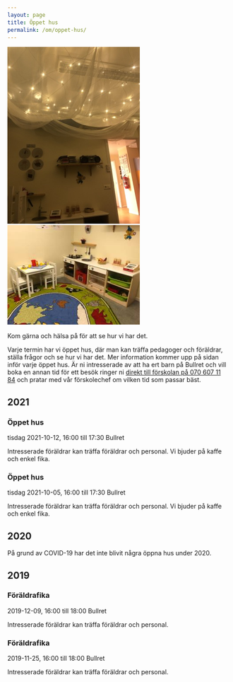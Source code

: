 ```yaml
---
layout: page
title: Öppet hus
permalink: /om/oppet-hus/
---
```


<div class="right">
<img src="/img/oppethus.jpg" alt="Sagorummet med duk och ljus" width="300"/>
<br>
<img src="/img/oppethus2.jpg" alt="Sagorummet med duk och ljus" width="300"/>
</div>

Kom gärna och hälsa på för att se hur vi har det.

Varje termin har vi öppet hus, där man kan träffa pedagoger och föräldrar, ställa frågor och se hur vi har det. Mer information kommer upp på sidan inför varje öppet hus. Är ni intresserade av att ha ert barn på Bullret och vill boka en annan tid för ett besök ringer ni [direkt till förskolan på 070 607 11 84](tel:+46706071184) och pratar med vår förskolechef om vilken tid som passar bäst.

## 2021


<div class="h-event">
  <h3 class="p-name">Öppet hus</h3>
  <div class="time">
    <time class="dt-start" datetime="2021-10-12 16:00">tisdag 2021-10-12, 16:00</time>
    till <time class="dt-end" datetime="2021-10-12 17:30">17:30</time>
    <span class="p-location">Bullret</span>
  </div>
  <p class="p-summary">Intresserade föräldrar kan träffa föräldrar och personal. Vi bjuder på kaffe och enkel fika.</p>
</div>

<div class="h-event">
  <h3 class="p-name">Öppet hus</h3>
  <div class="time">
    <time class="dt-start" datetime="2021-10-05 16:00">tisdag 2021-10-05, 16:00</time>
    till <time class="dt-end" datetime="2021-10-05 17:30">17:30</time>
    <span class="p-location">Bullret</span>
  </div>
  <p class="p-summary">Intresserade föräldrar kan träffa föräldrar och personal. Vi bjuder på kaffe och enkel fika.</p>
</div>


## 2020

På grund av COVID-19 har det inte blivit några öppna hus under 2020.

## 2019

<div class="h-event">
  <h3 class="p-name">Föräldrafika</h3>
  <div class="time">
    <time class="dt-start" datetime="2019-12-09 16:00">2019-12-09, 16:00</time>
    till <time class="dt-end" datetime="2019-12-09 18:00">18:00</time>
    <span class="p-location">Bullret</span>
  </div>
  <p class="p-summary">Intresserade föräldrar kan träffa föräldrar och personal.</p>
</div>

<div class="h-event">
  <h3 class="p-name">Föräldrafika</h3>
  <div class="time">
    <time class="dt-start" datetime="2019-11-25 16:00">2019-11-25, 16:00</time>
    till <time class="dt-end" datetime="2019-11-25 18:00">18:00</time>
    <span class="p-location">Bullret</span>
  </div>
  <p class="p-summary">Intresserade föräldrar kan träffa föräldrar och personal.</p>
</div>
